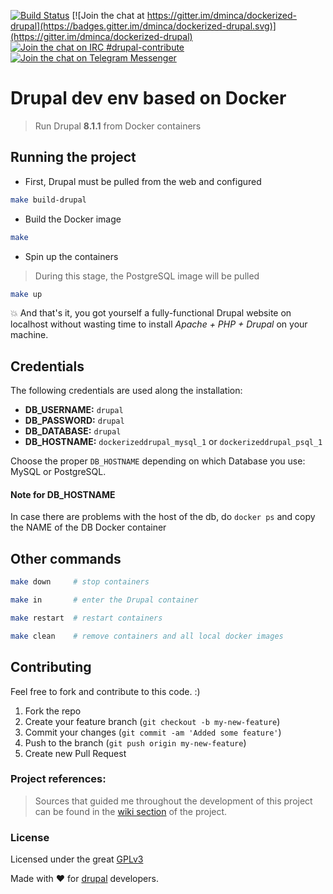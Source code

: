 [![Build Status](https://travis-ci.org/dminca/dockerized-drupal.svg?branch=master)](https://travis-ci.org/dminca/dockerized-drupal) [![Join the chat at https://gitter.im/dminca/dockerized-drupal](https://badges.gitter.im/dminca/dockerized-drupal.svg)](https://gitter.im/dminca/dockerized-drupal) [![Join the chat on IRC #drupal-contribute](https://img.shields.io/badge/chat-IRC-3ec8ac.svg)](irc.freenode.net/drupal-contribute) [![Join the chat on Telegram Messenger](https://img.shields.io/badge/chat-Telegram-1E95D3.svg)](https://telegram.me/dminca)
# Drupal dev env based on Docker
> Run Drupal **8.1.1** from Docker containers

## Running the project

* First, Drupal must be pulled from the web and configured
```bash
make build-drupal
```
* Build the Docker image
```bash
make
```

* Spin up the containers
> During this stage, the PostgreSQL image will be pulled
```bash
make up
```
:boom: And that's it, you got yourself a fully-functional Drupal website on
localhost without wasting time to install _Apache + PHP + Drupal_ on your machine.

## Credentials
The following credentials are used along the installation:
* **DB_USERNAME:** `drupal`
* **DB_PASSWORD:** `drupal`
* **DB_DATABASE:** `drupal`
* **DB_HOSTNAME:** `dockerizeddrupal_mysql_1` or `dockerizeddrupal_psql_1`

Choose the proper `DB_HOSTNAME` depending on which Database you use: MySQL or PostgreSQL.

#### Note for DB_HOSTNAME
In case there are problems with the host of the db, do `docker ps` and copy the NAME of
the DB Docker container

## Other commands
```bash
make down     # stop containers

make in       # enter the Drupal container

make restart  # restart containers

make clean    # remove containers and all local docker images
```

## Contributing
Feel free to fork and contribute to this code. :)

1. Fork the repo
2. Create your feature branch (`git checkout -b my-new-feature`)
3. Commit your changes (`git commit -am 'Added some feature'`)
4. Push to the branch (`git push origin my-new-feature`)
5. Create new Pull Request

### Project references:
> Sources that guided me throughout the development of this project can be found in the [wiki section][1] of the project.

### License
Licensed under the great [GPLv3](http://choosealicense.com/licenses/gpl-3.0/)

Made with :heart: for [drupal][2] developers.


[1]: https://github.com/dminca/dockerized-drupal/wiki/References
[2]: https://www.drupal.org/